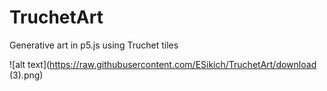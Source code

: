 # TruchetArt
Generative art in p5.js using Truchet tiles

![alt text](https://raw.githubusercontent.com/ESikich/TruchetArt/download (3).png)
